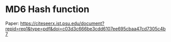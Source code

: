 # MD6 Hash function 
Paper: https://citeseerx.ist.psu.edu/document?repid=rep1&type=pdf&doi=c03d3c666be3cdd6107ee695cbaa47cd7305c4b7
